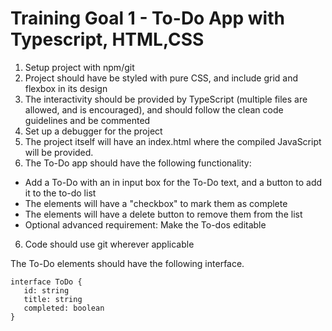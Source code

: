 
# Training Goal 1 - To-Do App with Typescript, HTML,CSS

1. Setup project with npm/git
2. Project should have be styled with pure CSS, and include grid and flexbox in its design
3. The interactivity should be provided by TypeScript (multiple files are allowed, and is encouraged), and should follow the clean code guidelines and be commented
4. Set up a debugger for the project
4. The project itself will have an index.html where the compiled JavaScript will be provided.
5. The To-Do app should have the following functionality:
 - Add a To-Do with an in input box for the To-Do text, and a button to add it to the to-do list
 - The elements will have a "checkbox" to mark them as complete
 - The elements will have a delete button to remove them from the list
 - Optional advanced requirement: Make the To-dos editable
6. Code should use git wherever applicable




The To-Do elements should have the following interface.
 ```
 interface ToDo {
	id: string
	title: string
	completed: boolean
 }
 ```

